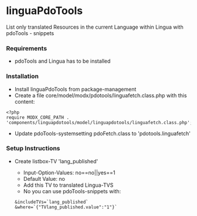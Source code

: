 # linguaPdoTools
List only translated Resources in the current Language within Lingua with pdoTools - snippets

### Requirements
- pdoTools and Lingua has to be installed

### Installation

- Install linguaPdoTools from package-management
- Create a file core/model/modx/pdotools/linguafetch.class.php with this content:

```
<?php
require MODX_CORE_PATH . 'components/linguapdotools/model/linguapdotools/linguafetch.class.php';
```

- Update pdoTools-systemsetting pdoFetch.class to 'pdotools.linguafetch'

### Setup Instructions

- Create listbox-TV 'lang_published'
  - Input-Option-Values: no==no||yes==1
  - Default Value: no
  - Add this TV to translated Lingua-TVS
  - No you can use pdoTools-snippets with:
  
  ```
  &includeTVs=`lang_published`
  &where=`{"TVlang_published.value":"1"}`  
  ```

